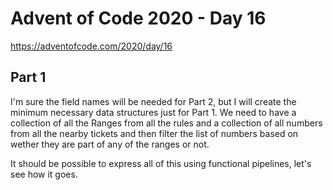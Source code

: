 # Advent of Code 2020 - Day 16

https://adventofcode.com/2020/day/16

## Part 1

I'm sure the field names will be needed for Part 2, but I will create the minimum necessary data structures just for Part 1. We need to have a collection of all the Ranges from all the rules and a collection of all numbers from all the nearby tickets and then filter the list of numbers based on wether they are part of any of the ranges or not.

It should be possible to express all of this using functional pipelines, let's see how it goes.
